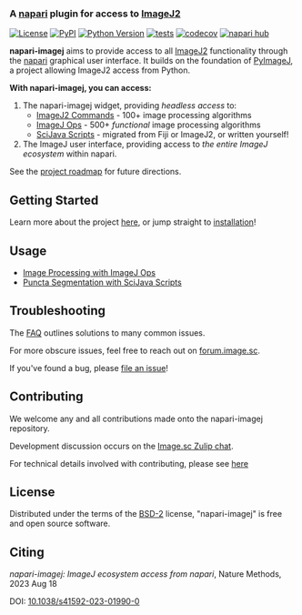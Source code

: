 
### A [napari] plugin for access to [ImageJ2]

[![License](https://img.shields.io/pypi/l/napari-imagej.svg?color=green)](https://github.com/imagej/napari-imagej/raw/main/LICENSE)
[![PyPI](https://img.shields.io/pypi/v/napari-imagej.svg?color=green)](https://pypi.org/project/napari-imagej)
[![Python Version](https://img.shields.io/pypi/pyversions/napari-imagej.svg?color=green)](https://python.org)
[![tests](https://github.com/imagej/napari-imagej/workflows/tests/badge.svg)](https://github.com/imagej/napari-imagej/actions)
[![codecov](https://codecov.io/gh/imagej/napari-imagej/branch/main/graph/badge.svg)](https://codecov.io/gh/imagej/napari-imagej)
[![napari hub](https://img.shields.io/endpoint?url=https://api.napari-hub.org/shields/napari-imagej)](https://napari-hub.org/plugins/napari-imagej)

**napari-imagej** aims to provide access to all [ImageJ2] functionality through the [napari] graphical user interface. It builds on the foundation of [PyImageJ], a project allowing ImageJ2 access from Python.

**With napari-imagej, you can access:**

1. The napari-imagej widget, providing *headless access* to:
   * [ImageJ2 Commands] - 100+ image processing algorithms
   * [ImageJ Ops] - 500+ *functional* image processing algorithms
   * [SciJava Scripts] - migrated from Fiji or ImageJ2, or written yourself!
2. The ImageJ user interface, providing access to *the entire ImageJ ecosystem* within napari.

See the [project roadmap](https://github.com/orgs/imagej/projects/2) for future directions.

## Getting Started

Learn more about the project [here](https://napari-imagej.readthedocs.io/en/latest/), or jump straight to [installation](https://napari-imagej.readthedocs.io/en/latest/Install.html)!

## Usage

* [Image Processing with ImageJ Ops](https://napari-imagej.readthedocs.io/en/latest/examples/ops.html)
* [Puncta Segmentation with SciJava Scripts](https://napari-imagej.readthedocs.io/en/latest/examples/scripting.html)

## Troubleshooting

The [FAQ](https://napari-imagej.readthedocs.io/en/latest/Troubleshooting.html) outlines solutions to many common issues.

For more obscure issues, feel free to reach out on [forum.image.sc](https://forum.image.sc).

If you've found a bug, please [file an issue]!

## Contributing

We welcome any and all contributions made onto the napari-imagej repository.

Development discussion occurs on the [Image.sc Zulip chat](https://imagesc.zulipchat.com/#narrow/stream/328100-scyjava).

For technical details involved with contributing, please see [here](https://napari-imagej.readthedocs.io/en/latest/Development.html)

## License

Distributed under the terms of the [BSD-2] license,
"napari-imagej" is free and open source software.

## Citing

_napari-imagej: ImageJ ecosystem access from napari_, Nature Methods, 2023 Aug 18

DOI: [10.1038/s41592-023-01990-0](https://doi.org/10.1038/s41592-023-01990-0)

[Apache Software License 2.0]: https://www.apache.org/licenses/LICENSE-2.0
[black]: https://github.com/psf/black
[BSD-2]: https://opensource.org/licenses/BSD-2-Clause
[Cookiecutter]: https://github.com/audreyr/cookiecutter
[cookiecutter-napari-plugin]: https://github.com/napari/cookiecutter-napari-plugin
[conda]: https://docs.conda.io/
[conda-forge]: https://conda-forge.org/
[file an issue]: https://github.com/imagej/napari-imagej/issues
[flake8]: https://flake8.pycqa.org/
[GNU GPL v3.0]: https://www.gnu.org/licenses/gpl-3.0.txt
[GNU LGPL v3.0]: https://www.gnu.org/licenses/lgpl-3.0.txt
[ImageJ2]: https://imagej.net/software/imagej2
[ImageJ2 Commands]: https://github.com/imagej/imagej-plugins-commands
[ImageJ Ops]: https://imagej.net/libs/imagej-ops
[install mamba]: https://mamba.readthedocs.io/en/latest/installation.html
[isort]: https://pycqa.github.io/isort/
[mamba]: https://mamba.readthedocs.io/
[MIT]: https://opensource.org/licenses/MIT
[Mozilla Public License 2.0]: https://www.mozilla.org/media/MPL/2.0/index.txt
[napari]: https://github.com/napari/napari
[napari hub]: https://www.napari-hub.org/
[npe2]: https://github.com/napari/npe2
[pip]: https://pypi.org/project/pip/
[pull request]: https://docs.github.com/en/pull-requests/collaborating-with-pull-requests/proposing-changes-to-your-work-with-pull-requests/about-pull-requests
[PyImageJ]: https://github.com/imagej/pyimagej
[PyPI]: https://pypi.org/
[SciJava Scripts]: https://imagej.net/scripting
[tox]: https://tox.readthedocs.io/
